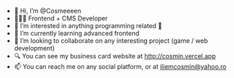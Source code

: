 - 👋 Hi, I’m @Cosmeeeen
- 👨🏻‍💻 Frontend + CMS Developer
- 👀 I’m interested in anything programming related 🥰
- 🌱 I’m currently learning advanced frontend
- 💞️ I’m looking to collaborate on any interesting project (game / web development) 
- 🔍 You can see my business card website at http://cosmin.vercel.app 
- 📫 You can reach me on any social platform, or at iliemcosmin@yahoo.ro
